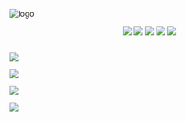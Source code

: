 ![logo](https://i.imgur.com/tYNx9fY.png)

<p align="center">
  <a href="https://comfig.app/huds/page/sunsethud"><img src="https://i.imgur.com/0o80QUt.png"></a>
  <a href="https://tf2huds.dev/hud/Sunset-Hud"><img src="https://i.imgur.com/lF9XotO.png"></a>
  <a href="https://www.teamfortress.tv/53596/sunset-hud"><img src="https://i.imgur.com/xTQ26gp.png"></a>
  <a href="https://gamebanana.com/mods/291779"><img src="https://i.imgur.com/UzXoexI.png"></a>
  <a href="https://criticalflaw.ca/TF2HUD.Editor"><img src="https://i.imgur.com/6JJTzkc.png"></a>
</p>

##

<a href="https://imgur.com/a/cJYtauq"><img src="https://i.imgur.com/vVxJdvB.png"></a>

<a href="https://github.com/Hypnootize/Sunset-Hud/wiki"><img src="https://i.imgur.com/UpvlsG7.png"></a>

<a href="https://github.com/Hypnootize/Sunset-Hud/wiki/Customization"><img src="https://i.imgur.com/tDsELgW.png"></a>

<a href="https://github.com/Hypnootize/Sunset-Hud/wiki/Credits"><img src="https://i.imgur.com/CjePbm6.png"></a>
